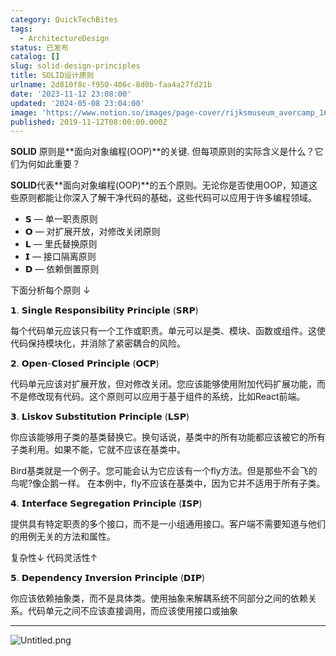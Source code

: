 ```yaml
---
category: QuickTechBites
tags:
  - ArchitectureDesign
status: 已发布
catalog: []
slug: solid-design-principles
title: SOLID设计原则
urlname: 2d810f8c-f950-406c-8d0b-faa4a27fd21b
date: '2023-11-12 23:08:00'
updated: '2024-05-08 23:04:00'
image: 'https://www.notion.so/images/page-cover/rijksmuseum_avercamp_1620.jpg'
published: 2019-11-12T08:00:00.000Z
---
```


**SOLID** 原则是**面向对象编程(OOP)**的关键. 但每项原则的实际含义是什么？它们为何如此重要？


**SOLID**代表**面向对象编程(OOP)**的五个原则。无论你是否使用OOP，知道这些原则都能让你深入了解干净代码的基础，这些代码可以应用于许多编程领域。

- 𝗦 — 单一职责原则
- 𝗢 — 对扩展开放，对修改关闭原则
- 𝗟 — 里氏替换原则
- 𝗜 — 接口隔离原则
- 𝗗 — 依赖倒置原则

下面分析每个原则 ↓


𝟭. 𝗦𝗶𝗻𝗴𝗹𝗲 𝗥𝗲𝘀𝗽𝗼𝗻𝘀𝗶𝗯𝗶𝗹𝗶𝘁𝘆 𝗣𝗿𝗶𝗻𝗰𝗶𝗽𝗹𝗲 (𝗦𝗥𝗣)


每个代码单元应该只有一个工作或职责。单元可以是类、模块、函数或组件。这使代码保持模块化，并消除了紧密耦合的风险。


𝟮. 𝗢𝗽𝗲𝗻-𝗖𝗹𝗼𝘀𝗲𝗱 𝗣𝗿𝗶𝗻𝗰𝗶𝗽𝗹𝗲 (𝗢𝗖𝗣)


代码单元应该对扩展开放，但对修改关闭。您应该能够使用附加代码扩展功能，而不是修改现有代码。这个原则可以应用于基于组件的系统，比如React前端。


𝟯. 𝗟𝗶𝘀𝗸𝗼𝘃 𝗦𝘂𝗯𝘀𝘁𝗶𝘁𝘂𝘁𝗶𝗼𝗻 𝗣𝗿𝗶𝗻𝗰𝗶𝗽𝗹𝗲 (𝗟𝗦𝗣)


你应该能够用子类的基类替换它。换句话说，基类中的所有功能都应该被它的所有子类利用。如果不能，它就不应该在基类中。


Bird基类就是一个例子。您可能会认为它应该有一个fly方法。但是那些不会飞的鸟呢?像企鹅一样。
在本例中，fly不应该在基类中，因为它并不适用于所有子类。


𝟰. 𝗜𝗻𝘁𝗲𝗿𝗳𝗮𝗰𝗲 𝗦𝗲𝗴𝗿𝗲𝗴𝗮𝘁𝗶𝗼𝗻 𝗣𝗿𝗶𝗻𝗰𝗶𝗽𝗹𝗲 (𝗜𝗦𝗣)


提供具有特定职责的多个接口，而不是一小组通用接口。客户端不需要知道与他们的用例无关的方法和属性。


复杂性↓
代码灵活性↑


𝟱. 𝗗𝗲𝗽𝗲𝗻𝗱𝗲𝗻𝗰𝘆 𝗜𝗻𝘃𝗲𝗿𝘀𝗶𝗼𝗻 𝗣𝗿𝗶𝗻𝗰𝗶𝗽𝗹𝗲 (𝗗𝗜𝗣)


你应该依赖抽象类，而不是具体类。使用抽象来解耦系统不同部分之间的依赖关系。代码单元之间不应该直接调用，而应该使用接口或抽象


---


![Untitled.png](https://prod-files-secure.s3.us-west-2.amazonaws.com/5d24fe63-e567-4804-86f9-9fdc62e13082/6fc4afd3-478b-4aaf-9884-0a3f8e406a71/Untitled.png?X-Amz-Algorithm=AWS4-HMAC-SHA256&X-Amz-Content-Sha256=UNSIGNED-PAYLOAD&X-Amz-Credential=ASIAZI2LB46673RHZQNW%2F20250226%2Fus-west-2%2Fs3%2Faws4_request&X-Amz-Date=20250226T213418Z&X-Amz-Expires=3600&X-Amz-Security-Token=IQoJb3JpZ2luX2VjEC0aCXVzLXdlc3QtMiJGMEQCIDCTdsaO6Y%2FLU4O4%2B3b7TbwFZ7nK4QjKa0P16Y%2BONRkXAiB%2BTwgH8I6BpcLfPZ8WOvywHZdlnInhRDjOr%2FV%2FjqtzrSr%2FAwhmEAAaDDYzNzQyMzE4MzgwNSIMOfxAxQQO7GKJB2sKKtwDoPY1NkU68zMiRtyDa2nYNT833zMhugjEyYZgqwRnW%2BxY3UaVyyahkd0RgGIrDfQ96R0HJLUTRzsoxbf7jgRcJxMBOeCJ0E5f8%2BH4N4FqNDrAMYGT9creD2mUCdnBo9R6wTtIhrRAGNW7sHDXe8JX0eiILiz9%2B7Ltw1Fq8tPCzWV7KeQzGcMwFHh1JrJZMNVp9XcTQAcutYPa2Eq1qul5WP5gOZ0LUukivFdsqnUoaTnwrhNV0J4Xgh0cOSHOm%2BfE88uoryVupfkEB7A9d%2B6vGQPmnYYn69vEyJyMxBHPdq4T0jkjXZ%2F9B1g6V7TTyzZfy0s3rDDWJ20LgDZ8lGLFwtOO0Xch99yxv17UlFyzv0S0b701SQPlZfQPh5BVWg4GxlewPlZZUOVDx4iIAeQKFJOL5jyEriupivSXEVyAZWcpWFjx45vA9CEoxaaQQv5mFgAXOA9qXh7rEsz3XfMpBd%2FZKSsYfB3rHVsyhuoOGWW%2BNSHu4ENUyTZTxQvUv0tIOg79AJtfUwUtoe%2By%2BoxhFUnojQm9ffk296IB93t5uj0krlcJS48INWVXVC1CUxAEnZ7KShzcgmUQG3BqbrUErrMKaP5IqzeYMBV1mH%2F2sR9U3UXHwwyo8CqEG10w2f%2F9vQY6pgHej3ekYLyeaK1u1jViDakHspDJ7l%2BHKmPPXogh1DcLgvHBN%2B2MBV3KZV508FUXm7YczphqsHdXIIOC09i%2BHhApKfWakGVDY27Lhhagau0JqLGkmDE0YgXTSpc2zPg%2BV076iFeLDhzg9QK01giGTLX00ETbBYD3xDSQpg3F%2FRPXmZkpPHjwyj1NjWGvB3lZkJtVgxeJcH%2BD8m2jKAGE2ZzpWp2mY3s8&X-Amz-Signature=8531b2e8d787ba5f86411ed732ce4a0010523f78d87c043513f8d65461565fac&X-Amz-SignedHeaders=host&x-id=GetObject)

